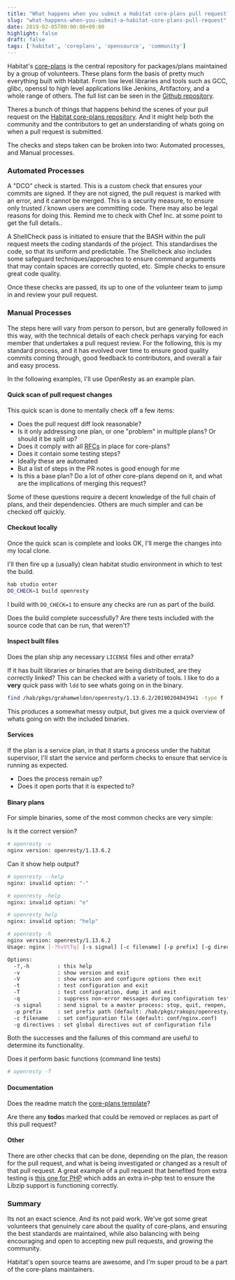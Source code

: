 ```yaml
---
title: "What happens when you submit a Habitat core-plans pull request?"
slug: "what-happens-when-you-submit-a-habitat-core-plans-pull-request"
date: 2019-02-05T00:00:00+09:00
highlight: false
draft: false
tags: ['habitat', 'coreplans', 'opensource', 'community']
---
```


Habitat's [core-plans][core-plans] is the central repository for packages/plans maintained by a group of volunteers. These plans form the basis of pretty much everything built with Habitat. From low level libraries and tools such as GCC, glibc, openssl to high level applications like Jenkins, Artifactory, and a whole range of others. The full list can be seen in the [Github repository][core-plans].

Theres a bunch of things that happens behind the scenes of your pull request on the [Habitat core-plans repository][core-plans]. And it might help both the community and the contributors to get an understanding of whats going on when a pull request is submitted.

The checks and steps taken can be broken into two: Automated processes, and Manual processes.

### Automated Processes

A "DCO" check is started. This is a custom check that ensures your commits are signed. If they are not signed, the pull request is marked with an error, and it cannot be merged. This is a security measure, to ensure only trusted / known users are committing code. There may also be legal reasons for doing this. Remind me to check with Chef Inc. at some point to get the full details..

A ShellCheck pass is initiated to ensure that the BASH within the pull request meets the coding standards of the project. This standardises the code, so that its uniform and predictable. The Shellcheck also includes some safeguard techniques/approaches to ensure command arguments that may contain spaces are correctly quoted, etc. Simple checks to ensure great code quality.

Once these checks are passed, its up to one of the volunteer team to jump in and review your pull request.

### Manual Processes

The steps here will vary from person to person, but are generally followed in this way, with the technical details of each check perhaps varying for each member that undertakes a pull request review. For the following, this is my standard process, and it has evolved over time to ensure good quality commits coming through, good feedback to contributors, and overall a fair and easy process.

In the following examples, I'll use OpenResty as an example plan.

#### Quick scan of pull request changes

This quick scan is done to mentally check off a few items:

* Does the pull request diff look reasonable?
* Is it only addressing one plan, or one "problem" in multiple plans? Or should it be split up?
* Does it comply with all [RFCs][rfcs] in place for core-plans?
* Does it contain some testing steps?
 * Ideally these are automated
 * But a list of steps in the PR notes is good enough for me
* Is this a base plan? Do a lot of other core-plans depend on it, and what are the implications of merging this request?

Some of these questions require a decent knowledge of the full chain of plans, and their dependencies. Others are much simpler and can be checked off quickly.

#### Checkout locally

Once the quick scan is complete and looks OK, I'll merge the changes into my local clone.

I'll then fire up a (usually) clean habitat studio environment in which to test the build.

```bash
hab studio enter
DO_CHECK=1 build openresty
```

I build with `DO_CHECK=1` to ensure any checks are run as part of the build.

Does the build complete successfully? Are there tests included with the source code that can be run, that weren't?

#### Inspect built files

Does the plan ship any necessary `LICENSE` files and other errata?

If it has built libraries or binaries that are being distributed, are they correctly linked? This can be checked with a variety of tools. I like to do a **very** quick pass with `ldd` to see whats going on in the binary.

```bash
find /hab/pkgs/grahamweldon/openresty/1.13.6.2/20190204043941 -type f -executable | xargs ldd
```

This produces a somewhat messy output, but gives me a quick overview of whats going on with the included binaries.

#### Services

If the plan is a service plan, in that it starts a process under the habitat supervisor, I'll start the service and perform checks to ensure that service is running as expected.

* Does the process remain up?
* Does it open ports that it is expected to?

#### Binary plans

For simple binaries, some of the most common checks are very simple:

Is it the correct version?

```bash
# openresty -v  
nginx version: openresty/1.13.6.2
```

Can it show help output?

```bash
# openresty --help
nginx: invalid option: "-"

# openresty -help
nginx: invalid option: "e"

# openresty help
nginx: invalid option: "help"

# openresty -h
nginx version: openresty/1.13.6.2
Usage: nginx [-?hvVtTq] [-s signal] [-c filename] [-p prefix] [-g directives]

Options:
  -?,-h         : this help
  -v            : show version and exit
  -V            : show version and configure options then exit
  -t            : test configuration and exit
  -T            : test configuration, dump it and exit
  -q            : suppress non-error messages during configuration testing
  -s signal     : send signal to a master process: stop, quit, reopen, reload
  -p prefix     : set prefix path (default: /hab/pkgs/rakops/openresty/1.13.6.2/20190204043941/nginx/)
  -c filename   : set configuration file (default: conf/nginx.conf)
  -g directives : set global directives out of configuration file
```

Both the successes and the failures of this command are useful to determine its functionality.

Does it perform basic functions (command line tests)

```bash
# openresty -T
```

#### Documentation

Does the readme match the [core-plans template][readme-template]?

Are there any **todo**s marked that could be removed or replaces as part of this pull request?

#### Other

There are other checks that can be done, depending on the plan, the reason for the pull request, and what is being investigated or changed as a result of that pull request. A great example of a pull request that benefited from extra testing is [this one for PHP][php-pr] which adds an extra in-php test to ensure the Libzip support is functioning correctly.

### Summary

Its not an exact science. And its not paid work. We've got some great volunteers that genuinely care about the quality of core-plans, and ensuring the best standards are maintained, while also balancing with being encouraging and open to accepting new pull requests, and growing the community.

Habitat's open source teams are awesome, and I'm super proud to be a part of the core-plans maintainers.

[core-plans]: https://github.com/habitat-sh/core-plans
[rfcs]: https://github.com/habitat-sh/core-plans-rfcs/tree/master/_RFCs
[readme-template]: https://github.com/habitat-sh/core-plans/blob/master/README_TEMPLATE_FOR_PLANS.md
[php-pr]: https://github.com/habitat-sh/core-plans/pull/1946/files